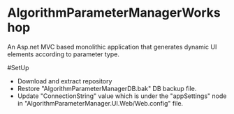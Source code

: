 # AlgorithmParameterManagerWorkshop
An Asp.net MVC based monolithic application that generates dynamic UI elements according to parameter type.

#SetUp
  - Download and extract repository
  - Restore "AlgorithmParameterManagerDB.bak" DB backup file.
  - Update "ConnectionString" value which is under the "appSettings" node in "AlgorithmParameterManager.UI.Web/Web.config" file.
